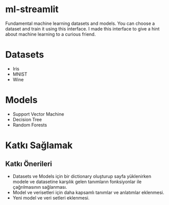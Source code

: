 # ml-streamlit
Fundamental machine learning datasets and models. You can choose a dataset and train it using this interface.
I made this interface to give a hint about machine learning to a curious friend. 
# Datasets
- Iris
- MNIST
- Wine
# Models
- Support Vector Machine
- Decision Tree
- Random Forests
# Katkı Sağlamak
## Katkı Önerileri

- Datasets ve Models için bir dictionary oluşturup sayfa yüklenirken modele ve datasetine karşılık gelen tanımların fonksiyonlar ile çağrılmasının sağlanması.
- Model ve verisetleri için daha kapsamlı tanımlar ve   anlatımlar eklenmesi.
- Yeni model ve veri setleri eklenmesi.